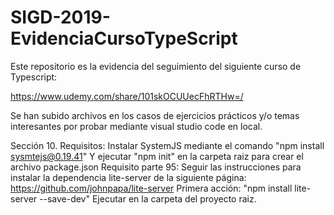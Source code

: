 # SIGD-2019-EvidenciaCursoTypeScript

Este repositorio es la evidencia del seguimiento del siguiente curso de Typescript:

https://www.udemy.com/share/101skOCUUecFhRTHw=/

Se han subido archivos en los casos de ejercicios prácticos y/o temas interesantes por probar mediante visual studio code en local.

Sección 10.
    Requisitos: Instalar SystemJS mediante el comando "npm install sysmtejs@0.19.41"
                Y ejecutar "npm init" en la carpeta raiz para crear el archivo package.json
    Requisito parte 95: Seguir las instrucciones para instalar la dependencia lite-server de la siguiente página:
                    https://github.com/johnpapa/lite-server
            Primera acción: "npm install lite-server --save-dev" Ejecutar en la carpeta del proyecto raiz.


